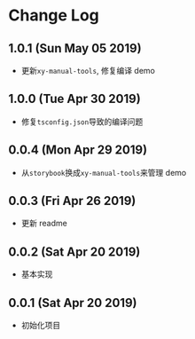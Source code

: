# Change Log

## 1.0.1 (Sun May 05 2019)

-   更新`xy-manual-tools`, 修复编译 demo

## 1.0.0 (Tue Apr 30 2019)

-   修复`tsconfig.json`导致的编译问题

## 0.0.4 (Mon Apr 29 2019)

-   从`storybook`换成`xy-manual-tools`来管理 demo

## 0.0.3 (Fri Apr 26 2019)

-   更新 readme

## 0.0.2 (Sat Apr 20 2019)

-   基本实现

## 0.0.1 (Sat Apr 20 2019)

-   初始化项目
